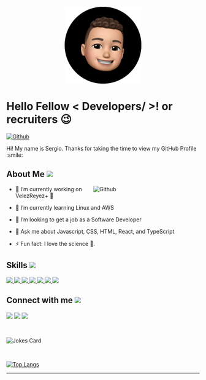 <p align="center">
    <img width="200" src="https://raw.githubusercontent.com/scarolayton/scarolayton/master/WhatsApp Image 2023-09-27 at 9.50.24 PM-fotor-20230927215551.png">
</p>

<h1> Hello Fellow < Developers/ >! or recruiters 😉</h1>
<p align='center'>
</p>



[![Github](https://img.shields.io/github/followers/scarolayton?label=Follow&style=social)](https://github.com/scarolayton)

<div size='20px'> Hi! My name is Sergio. Thanks for taking the time to view my GitHub Profile :smile: 
</div>

<h2> About Me <img src = "https://media0.giphy.com/media/KDDpcKigbfFpnejZs6/giphy.gif?cid=ecf05e47oy6f4zjs8g1qoiystc56cu7r9tb8a1fe76e05oty&rid=giphy.gif" width = 100px></h2>

<img width="55%" align="right" alt="Github" src="https://raw.githubusercontent.com/onimur/.github/master/.resources/git-header.svg" />

- 🔭 I’m currently working on VelezReyez+ 💜
  
- 🌱 I’m currently learning Linux and AWS
  
- 👯 I’m looking to get a job as a Software Developer
  
- 💬 Ask me about Javascript, CSS, HTML, React, and TypeScript
  
- ⚡ Fun fact: I love the science 🧪.

<h2> Skills <img src = "https://media2.giphy.com/media/QssGEmpkyEOhBCb7e1/giphy.gif?cid=ecf05e47a0n3gi1bfqntqmob8g9aid1oyj2wr3ds3mg700bl&rid=giphy.gif" width = 32px> </h2>
<a href= https://github.com/Aditya664?tab=repositories&q=&type=&language=reactjs&sort= > <img width ='32px' src ='https://raw.githubusercontent.com/rahulbanerjee26/githubAboutMeGenerator/main/icons/reactjs.svg'> </a>
<a href= https://github.com/Aditya664?tab=repositories&q=&type=&language=javascript&sort= > <img width ='32px' src ='https://raw.githubusercontent.com/rahulbanerjee26/githubAboutMeGenerator/main/icons/javascript.svg'> </a>
<a href= https://github.com/Aditya664?tab=repositories&q=&type=&language=css&sort= > <img width ='32px' src ='https://raw.githubusercontent.com/rahulbanerjee26/githubAboutMeGenerator/main/icons/css.svg'> </a>
<a href= https://github.com/Aditya664?tab=repositories&q=&type=&language=tailwindcss&sort= > <img width ='32px' src ='https://raw.githubusercontent.com/rahulbanerjee26/githubAboutMeGenerator/main/icons/tailwindcss.svg'> </a>
<a href= https://github.com/Aditya664?tab=repositories&q=&type=&language=html&sort= > <img width ='32px' src ='https://raw.githubusercontent.com/rahulbanerjee26/githubAboutMeGenerator/main/icons/html.svg'> </a>
<a href= https://github.com/Aditya664?tab=repositories&q=&type=&language=typescript&sort= > <img width ='32px' src ='https://raw.githubusercontent.com/rahulbanerjee26/githubAboutMeGenerator/main/icons/typescript.svg'> </a>
<a href= https://github.com/Aditya664?tab=repositories&q=&type=&language=python&sort= > <img width ='32px' src ='https://raw.githubusercontent.com/rahulbanerjee26/githubAboutMeGenerator/main/icons/python.svg'> </a>

<h2> Connect with me <img src='https://raw.githubusercontent.com/ShahriarShafin/ShahriarShafin/main/Assets/handshake.gif' width="100px"> </h2>
<a href = 'https://www.linkedin.com/in/sergio-eduardo-caro-layton/'> <img width = '32px' align= 'center' src="https://raw.githubusercontent.com/rahulbanerjee26/githubAboutMeGenerator/main/icons/linked-in-alt.svg"/></a> 
<a href = 'https://portfolio-scarolayton.vercel.app/'> <img width = '32px' align= 'center' src="https://raw.githubusercontent.com/rahulbanerjee26/githubAboutMeGenerator/main/icons/portfolio.png"/></a> 
<a href = 'https://drive.google.com/file/d/1W3yytHsW9fNCKa8EAIDWCgUMAhTakP3F/view?usp=sharing'> <img width = '32px' align= 'center' src="https://raw.githubusercontent.com/rahulbanerjee26/githubAboutMeGenerator/main/icons/cv.svg"/></a>
  
<br>
<br>
  <br>
  

![Jokes Card](https://readme-jokes.vercel.app/api?theme=tokyonight)


<br>

[![Top Langs](https://github-readme-stats.vercel.app/api/top-langs/?username=scarolayton)](https://github.com/anuraghazra/github-readme-stats)

-----


